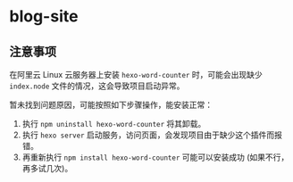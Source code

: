 # blog-site

## 注意事项

在阿里云 Linux 云服务器上安装 `hexo-word-counter` 时，可能会出现缺少 `index.node` 文件的情况，这会导致项目启动异常。

暂未找到问题原因，可能按照如下步骤操作，能安装正常： 
1. 执行 `npm uninstall hexo-word-counter` 将其卸载。
2. 执行 `hexo server` 启动服务，访问页面，会发现项目由于缺少这个插件而报错。
3. 再重新执行 `npm install hexo-word-counter` 可能可以安装成功 (如果不行，再多试几次)。